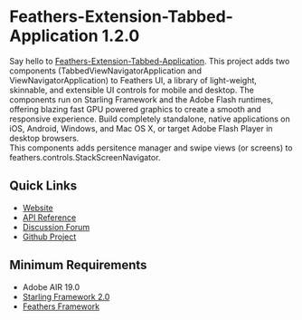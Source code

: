# Feathers-Extension-Tabbed-Application 1.2.0

Say hello to [Feathers-Extension-Tabbed-Application](http://pol2095.free.fr/Feathers-Extension-Tabbed-Application/).
This project adds two components (TabbedViewNavigatorApplication and ViewNavigatorApplication) to Feathers UI, a library of light-weight, skinnable, and extensible UI controls for mobile and desktop. The components run on Starling Framework and the Adobe Flash runtimes, offering blazing fast GPU powered graphics to create a smooth and responsive experience. Build completely standalone, native applications on iOS, Android, Windows, and Mac OS X, or target Adobe Flash Player in desktop browsers.<br />
This components adds persitence manager and swipe views (or screens) to feathers.controls.StackScreenNavigator.

## Quick Links

* [Website](http://pol2095.free.fr/Feathers-Extension-Tabbed-Application/)
* [API Reference](http://pol2095.free.fr/Feathers-Extension-Tabbed-Application/docs/components/package-detail.html)
* [Discussion Forum](http://forum.starling-framework.org/forum/feathers)
* [Github Project](https://github.com/pol2095/Feathers-Extension-Tabbed-Application)

## Minimum Requirements

* Adobe AIR 19.0
* [Starling Framework 2.0](http://forum.starling-framework.org/topic/preview-starling-20)
* [Feathers Framework](https://github.com/BowlerHatLLC/feathers)

